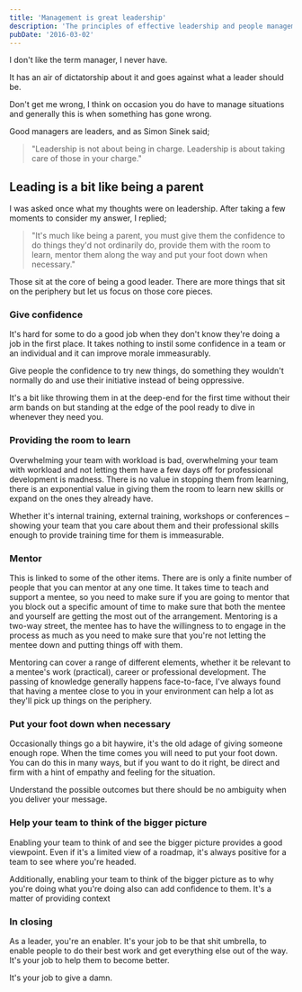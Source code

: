 ```yaml
---
title: 'Management is great leadership'
description: 'The principles of effective leadership and people management.'
pubDate: '2016-03-02'
---
```


I don't like the term manager, I never have.

It has an air of dictatorship about it and goes against what a leader should be.

Don't get me wrong, I think on occasion you do have to manage situations and generally this is when something has gone wrong.

Good managers are leaders, and as Simon Sinek said;

> "Leadership is not about being in charge. Leadership is about taking care of those in your charge."

## Leading is a bit like being a parent

I was asked once what my thoughts were on leadership. After taking a few moments to consider my answer, I replied;

> "It's much like being a parent, you must give them the confidence to do things they'd not ordinarily do, provide them with the room to learn, mentor them along the way and put your foot down when necessary."

Those sit at the core of being a good leader. There are more things that sit on the periphery but let us focus on those core pieces.

### Give confidence

It's hard for some to do a good job when they don't know they're doing a job in the first place. It takes nothing to instil some confidence in a team or an individual and it can improve morale immeasurably.

Give people the confidence to try new things, do something they wouldn't normally do and use their initiative instead of being oppressive.

It's a bit like throwing them in at the deep-end for the first time without their arm bands on but standing at the edge of the pool ready to dive in whenever they need you.

### Providing the room to learn

Overwhelming your team with workload is bad, overwhelming your team with workload and not letting them have a few days off for professional development is madness. There is no value in stopping them from learning, there is an exponential value in giving them the room to learn new skills or expand on the ones they already have.

Whether it's internal training, external training, workshops or conferences – showing your team that you care about them and their professional skills enough to provide training time for them is immeasurable.

### Mentor

This is linked to some of the other items. There are is only a finite number of people that you can mentor at any one time. It takes time to teach and support a mentee, so you need to make sure if you are going to mentor that you block out a specific amount of time to make sure that both the mentee and yourself are getting the most out of the arrangement. Mentoring is a two-way street, the mentee has to have the willingness to to engage in the process as much as you need to make sure that you're not letting the mentee down and putting things off with them.

Mentoring can cover a range of different elements, whether it be relevant to a mentee's work (practical), career or professional development. The passing of knowledge generally happens face-to-face, I've always found that having a mentee close to you in your environment can help a lot as they'll pick up things on the periphery.

### Put your foot down when necessary

Occasionally things go a bit haywire, it's the old adage of giving someone enough rope. When the time comes you will need to put your foot down. You can do this in many ways, but if you want to do it right, be direct and firm with a hint of empathy and feeling for the situation.

Understand the possible outcomes but there should be no ambiguity when you deliver your message.

### Help your team to think of the bigger picture

Enabling your team to think of and see the bigger picture provides a good viewpoint. Even if it's a limited view of a roadmap, it's always positive for a team to see where you're headed.

Additionally, enabling your team to think of the bigger picture as to why you're doing what you're doing also can add confidence to them. It's a matter of providing context

### In closing

As a leader, you're an enabler. It's your job to be that shit umbrella, to enable people to do their best work and get everything else out of the way. It's your job to help them to become better.

It's your job to give a damn.
